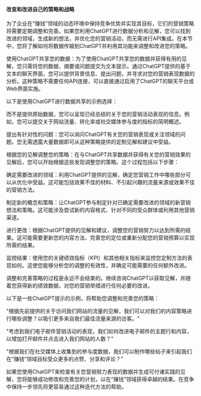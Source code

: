 #### 改变和改进自己的策略和战略

为了企业在“赚钱”领域的动态环境中保持竞争优势并实现其目标，它们的营销策略将需要定期调整和完善。如果您利用ChatGPT进行数据分析和见解，您可以找到改进的领域，生成新的想法，并优化您的营销活动，而无需进行API集成。在本节中，您将了解如何将数据传输到ChatGPT并利用其功能来调整和改进您的策略。

使用ChatGPT共享您的数据：为了使用ChatGPT共享您的数据并获得有用的见解，您只需将您的数据、摘要或问题提交为文本提示。通过ChatGPT提供的基于文本的聊天界面，您可以提供背景信息、提出问题，并寻求对您的营销表现数据的分析。这种策略不需要任何API连接，可以直接通过启用了ChatGPT的聊天平台或Web界面实施。

以下是使用ChatGPT进行数据共享的示例选择：

而不是提供原始数据，您可以呈现已经总结的关于您的营销活动表现的信息。例如，您可以提交关于网站流量、转化率或社交媒体参与度的指标的简明概述。

提出有针对性的问题：您可以询问ChatGPT有关您的营销表现或关注领域的问题。您无需透露大量数据即可从这种策略提供的定制见解和建议中受益。

根据您的见解调整您的策略：在与ChatGPT共享数据并获得有关您的营销效果的见解后，您可以开始根据这些发现调整您的策略。这个过程包括以下步骤：

确定需要改进的领域：利用ChatGPT提供的见解，确定您营销工作中哪些部分可以从优化中受益。这可能包括效果不佳的材料、不引起兴趣的流量来源或效果不佳的营销方法。

制定新的概念和策略：让ChatGPT参与制定针对已确定需要改进的领域的新营销想法和策略。这可能涉及尝试新的内容格式、针对不同的受众群体或利用其他营销渠道。

进行更改：根据ChatGPT提供的见解和建议，调整您的营销努力以达到所需的结果。这可能需要更新您的内容方法、完善您的定位或重新分配您的营销预算以实现所需的结果。

监控结果：使用您的关键绩效指标（KPI）和其他相关指标来监控您定制方法的表现如何。这使您能够分析您的调整的有效性，并确定可能需要的任何额外改进。

调整和完善策略的过程是永远不会结束的。继续咨询ChatGPT以获取见解，并随着您获得新的绩效数据，对您的营销举措进行任何必要的改进。

以下是一些ChatGPT提示的示例，将帮助您调整和完善您的策略：

"根据先前提供的关于访问我们网站的流量的见解，我们可以对我们的内容策略进行哪些调整？以吸引更多来自我们最佳流量来源的访客。"

"考虑到我们电子邮件营销活动的表现，我们如何改进电子邮件的主题行和内容，以增加打开邮件并点击进入我们网站的人数？"

"根据我们在社交媒体上收集到的参与度数据，我们可以制作哪些帖子来引起我们在“赚钱”领域目标受众更多的点赞、分享和评论？"

如果您使用ChatGPT来检查有关您营销努力表现的数据并生成可付诸实践的见解，您将能够成功修改和完善您的计划，以在“赚钱”领域获得卓越的结果。在竞争中保持一步领先将更容易通过这种迭代方法的帮助。
